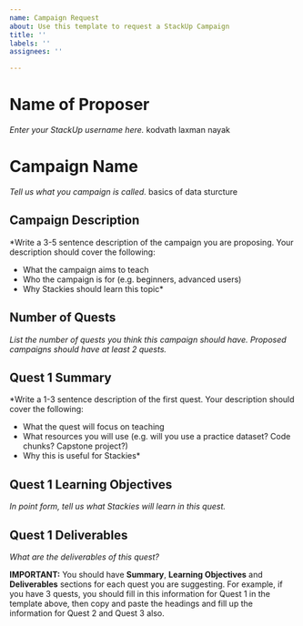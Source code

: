 ```yaml
---
name: Campaign Request
about: Use this template to request a StackUp Campaign
title: ''
labels: ''
assignees: ''

---
```


# Name of Proposer
*Enter your StackUp username here.*
kodvath laxman nayak
# Campaign Name
*Tell us what you campaign is called.*
basics of data sturcture

## Campaign Description
*Write a 3-5 sentence description of the campaign you are proposing. Your description should cover the following:
- What the campaign aims to teach
- Who the campaign is for (e.g. beginners, advanced users)
- Why Stackies should learn this topic*

## Number of Quests
*List the number of quests you think this campaign should have. Proposed campaigns should have at least 2 quests.*

## Quest 1 Summary
*Write a 1-3 sentence description of the first quest. Your description should cover the following:
- What the quest will focus on teaching
- What resources you will use (e.g. will you use a practice dataset? Code chunks? Capstone project?)
- Why this is useful for Stackies*

## Quest 1 Learning Objectives
*In point form, tell us what Stackies will learn in this quest.*

## Quest 1 Deliverables
*What are the deliverables of this quest?*

**IMPORTANT:** You should have **Summary**, **Learning Objectives** and **Deliverables** sections for each quest you are suggesting. For example, if you have 3 quests, you should fill in this information for Quest 1 in the template above, then copy and paste the headings and fill up the information for Quest 2 and Quest 3 also.
